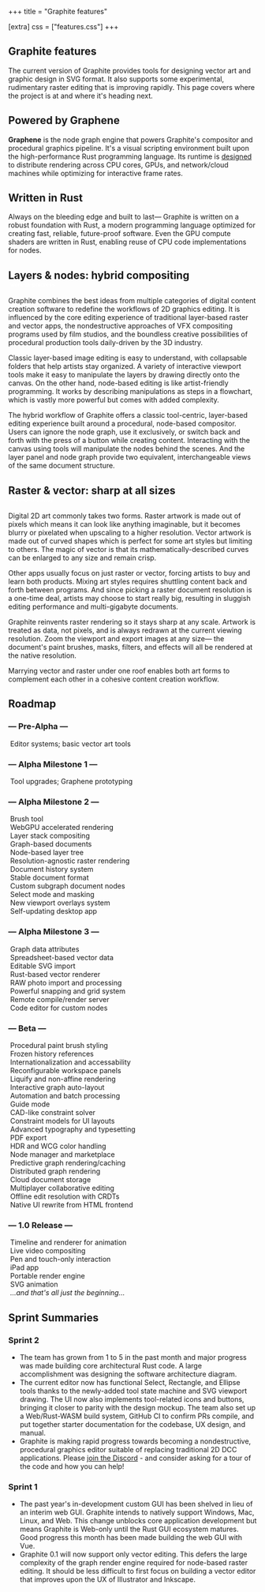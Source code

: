 +++
title = "Graphite features"

[extra]
css = ["features.css"]
+++

<section>
<div class="section">

# Graphite features

The current version of Graphite provides tools for designing vector art and graphic design in SVG format. It also supports some experimental, rudimentary raster editing that is improving rapidly. This page covers where the project is at and where it's heading next.

</div>
</section>

<section>

<div class="diptych">

<div class="section">

## Powered by Graphene

**Graphene** is the node graph engine that powers Graphite's compositor and procedural graphics pipeline. It's a visual scripting environment built upon the high-performance Rust programming language. Its runtime is [designed](/blog/distributed-computing-in-the-graphene-runtime/) to distribute rendering across CPU cores, GPUs, and network/cloud machines while optimizing for interactive frame rates.

<!-- Rust programmers may find the following technical details to be of interest. Graphene node graphs are programs built out of reusable Rust functions using Graphite as a visual "code" editor. New nodes and data types can be implemented by writing custom Rust code with a built-in text editor. `no_std` code also gets compiled to GPU compute shaders using [`rust-gpu`](https://github.com/EmbarkStudios/rust-gpu). Each node is independently pre-compiled by `rustc` into portable WASM binaries and linked at runtime. Groups of nodes may be compiled into one unit of execution, utilizing Rust's zero-cost abstractions and optimizations to run with less overhead. And whole node graphs can be compiled into standalone executables for use outside Graphite. -->

</div>
<div class="section">

<!-- ## Proudly written in Rust -->
## Written in Rust

Always on the bleeding edge and built to last— Graphite is written on a robust foundation with Rust, a modern programming language optimized for creating fast, reliable, future-proof software. Even the GPU compute shaders are written in Rust, enabling reuse of CPU code implementations for nodes.

<!-- The underlying node graph engine that computes and renders Graphite documents is called Graphene. The Graphene engine is an extension of the Rust language, acting as a system for chaining together modular functions into useful pipelines with GPU and parallel computation. Artists can harness these powerful capabilities directly in the Graphite editor without touching code. Technical artists and programmers can write reusable Rust functions to extend the capabilities of Graphite and create new nodes to share with the community. -->

</div>

</div>

</section>

<section>

<div class="diptych">

<div class="section">

## Layers & nodes: hybrid compositing<br /><span style="white-space: nowrap; background: var(--color-flamingo); color: white; font-size: 0.5em; padding: 0.2em 0.4em">work-in-progress</span>

Graphite combines the best ideas from multiple categories of digital content creation software to redefine the workflows of 2D graphics editing. It is influenced by the core editing experience of traditional layer-based raster and vector apps, the nondestructive approaches of VFX compositing programs used by film studios, and the boundless creative possibilities of procedural production tools daily-driven by the 3D industry.

Classic layer-based image editing is easy to understand, with collapsable folders that help artists stay organized. A variety of interactive viewport tools make it easy to manipulate the layers by drawing directly onto the canvas. On the other hand, node-based editing is like artist-friendly programming. It works by describing manipulations as steps in a flowchart, which is vastly more powerful but comes with added complexity.

The hybrid workflow of Graphite offers a classic tool-centric, layer-based editing experience built around a procedural, node-based compositor. Users can ignore the node graph, use it exclusively, or switch back and forth with the press of a button while creating content. Interacting with the canvas using tools will manipulate the nodes behind the scenes. And the layer panel and node graph provide two equivalent, interchangeable views of the same document structure.

</div>
<div class="section">

## Raster & vector: sharp at all sizes<br /><span style="white-space: nowrap; background: var(--color-flamingo); color: white; font-size: 0.5em; padding: 0.2em 0.4em">1–2 months away</span>

Digital 2D art commonly takes two forms. Raster artwork is made out of pixels which means it can look like anything imaginable, but it becomes blurry or pixelated when upscaling to a higher resolution. Vector artwork is made out of curved shapes which is perfect for some art styles but limiting to others. The magic of vector is that its mathematically-described curves can be enlarged to any size and remain crisp.

Other apps usually focus on just raster or vector, forcing artists to buy and learn both products. Mixing art styles requires shuttling content back and forth between programs. And since picking a raster document resolution is a one-time deal, artists may choose to start really big, resulting in sluggish editing performance and multi-gigabyte documents.

Graphite reinvents raster rendering so it stays sharp at any scale. Artwork is treated as data, not pixels, and is always redrawn at the current viewing resolution. Zoom the viewport and export images at any size— the document's paint brushes, masks, filters, and effects will all be rendered at the native resolution.

Marrying vector and raster under one roof enables both art forms to complement each other in a cohesive content creation workflow.

</div>

</div>

</section>

<section>

<div class="diptych">

<div class="section">

## Roadmap

<div class="roadmap">
	<div class="informational-group features">
		<div class="informational complete heading" title="Development Complete">
			<h3>— Pre-Alpha —</h3>
		</div>
		<div class="informational complete" title="Development Complete">
			<img class="atlas" style="--atlas-index: 0" src="https://static.graphite.rs/icons/icon-atlas-roadmap.png" alt="" />
			<span>Editor systems; basic vector art tools</span>
		</div>
		<div class="informational complete heading" title="Development Complete">
			<h3>— Alpha Milestone 1 —</h3>
		</div>
		<div class="informational complete" title="Development Complete">
			<img class="atlas" style="--atlas-index: 1" src="https://static.graphite.rs/icons/icon-atlas-roadmap.png" alt="" />
			<span>Tool upgrades; Graphene prototyping</span>
		</div>
		<div class="informational ongoing heading" title="Development Ongoing">
			<h3>— Alpha Milestone 2 —</h3>
		</div>
		<div class="informational complete" title="Development Complete">
			<img class="atlas" style="--atlas-index: 4" src="https://static.graphite.rs/icons/icon-atlas-roadmap.png" alt="" />
			<span>Brush tool</span>
		</div>
		<div class="informational ongoing" title="Development Ongoing">
			<img class="atlas" style="--atlas-index: 11" src="https://static.graphite.rs/icons/icon-atlas-roadmap.png" alt="" />
			<span>WebGPU accelerated rendering</span>
		</div>
		<div class="informational ongoing" title="Development Ongoing">
			<img class="atlas" style="--atlas-index: 2" src="https://static.graphite.rs/icons/icon-atlas-roadmap.png" alt="" />
			<span>Layer stack compositing</span>
		</div>
		<div class="informational ongoing">
			<img class="atlas" style="--atlas-index: 5" src="https://static.graphite.rs/icons/icon-atlas-roadmap.png" alt="" />
			<span>Graph-based documents</span>
		</div>
		<div class="informational">
			<img class="atlas" style="--atlas-index: 3" src="https://static.graphite.rs/icons/icon-atlas-roadmap.png" alt="" />
			<span>Node-based layer tree</span>
		</div>
		<div class="informational">
			<img class="atlas" style="--atlas-index: 14" src="https://static.graphite.rs/icons/icon-atlas-roadmap.png" alt="" />
			<span>Resolution-agnostic raster rendering</span>
		</div>
		<div class="informational">
			<img class="atlas" style="--atlas-index: 19" src="https://static.graphite.rs/icons/icon-atlas-roadmap.png" alt="" />
			<span>Document history system</span>
		</div>
		<div class="informational">
			<img class="atlas" style="--atlas-index: 18" src="https://static.graphite.rs/icons/icon-atlas-roadmap.png" alt="" />
			<span>Stable document format</span>
		</div>
		<div class="informational">
			<img class="atlas" style="--atlas-index: 7" src="https://static.graphite.rs/icons/icon-atlas-roadmap.png" alt="" />
			<span>Custom subgraph document nodes</span>
		</div>
		<div class="informational">
			<img class="atlas" style="--atlas-index: 22" src="https://static.graphite.rs/icons/icon-atlas-roadmap.png" alt="" />
			<span>Select mode and masking</span>
		</div>
		<div class="informational">
			<img class="atlas" style="--atlas-index: 13" src="https://static.graphite.rs/icons/icon-atlas-roadmap.png" alt="" />
			<span>New viewport overlays system</span>
		</div>
		<div class="informational">
			<img class="atlas" style="--atlas-index: 6" src="https://static.graphite.rs/icons/icon-atlas-roadmap.png" alt="" />
			<span>Self-updating desktop app</span>
		</div>
		<div class="informational heading">
			<h3>— Alpha Milestone 3 —</h3>
		</div>
		<div class="informational">
			<img class="atlas" style="--atlas-index: 8" src="https://static.graphite.rs/icons/icon-atlas-roadmap.png" alt="" />
			<span>Graph data attributes</span>
		</div>
		<div class="informational">
			<img class="atlas" style="--atlas-index: 9" src="https://static.graphite.rs/icons/icon-atlas-roadmap.png" alt="" />
			<span>Spreadsheet-based vector data</span>
		</div>
		<div class="informational">
			<img class="atlas" style="--atlas-index: 10" src="https://static.graphite.rs/icons/icon-atlas-roadmap.png" alt="" />
			<span>Editable SVG import</span>
		</div>
		<div class="informational">
			<img class="atlas" style="--atlas-index: 12" src="https://static.graphite.rs/icons/icon-atlas-roadmap.png" alt="" />
			<span>Rust-based vector renderer</span>
		</div>
		<div class="informational">
			<img class="atlas" style="--atlas-index: 20" src="https://static.graphite.rs/icons/icon-atlas-roadmap.png" alt="" />
			<span>RAW photo import and processing</span>
		</div>
		<div class="informational">
			<img class="atlas" style="--atlas-index: 15" src="https://static.graphite.rs/icons/icon-atlas-roadmap.png" alt="" />
			<span>Powerful snapping and grid system</span>
		</div>
		<div class="informational">
			<img class="atlas" style="--atlas-index: 16" src="https://static.graphite.rs/icons/icon-atlas-roadmap.png" alt="" />
			<span>Remote compile/render server</span>
		</div>
		<div class="informational">
			<img class="atlas" style="--atlas-index: 17" src="https://static.graphite.rs/icons/icon-atlas-roadmap.png" alt="" />
			<span>Code editor for custom nodes</span>
		</div>
		<div class="informational heading">
			<h3>— Beta —</h3>
		</div>
		<div class="informational">
			<img class="atlas" style="--atlas-index: 21" src="https://static.graphite.rs/icons/icon-atlas-roadmap.png" alt="" />
			<span>Procedural paint brush styling</span>
		</div>
		<div class="informational">
			<img class="atlas" style="--atlas-index: 23" src="https://static.graphite.rs/icons/icon-atlas-roadmap.png" alt="" />
			<span>Frozen history references</span>
		</div>
		<div class="informational">
			<img class="atlas" style="--atlas-index: 24" src="https://static.graphite.rs/icons/icon-atlas-roadmap.png" alt="" />
			<span>Internationalization and accessability</span>
		</div>
		<div class="informational">
			<img class="atlas" style="--atlas-index: 25" src="https://static.graphite.rs/icons/icon-atlas-roadmap.png" alt="" />
			<span>Reconfigurable workspace panels</span>
		</div>
		<div class="informational">
			<img class="atlas" style="--atlas-index: 26" src="https://static.graphite.rs/icons/icon-atlas-roadmap.png" alt="" />
			<span>Liquify and non-affine rendering</span>
		</div>
		<div class="informational">
			<img class="atlas" style="--atlas-index: 27" src="https://static.graphite.rs/icons/icon-atlas-roadmap.png" alt="" />
			<span>Interactive graph auto-layout</span>
		</div>
		<div class="informational">
			<img class="atlas" style="--atlas-index: 28" src="https://static.graphite.rs/icons/icon-atlas-roadmap.png" alt="" />
			<span>Automation and batch processing</span>
		</div>
		<div class="informational">
			<img class="atlas" style="--atlas-index: 29" src="https://static.graphite.rs/icons/icon-atlas-roadmap.png" alt="" />
			<span>Guide mode</span>
		</div>
		<div class="informational">
			<img class="atlas" style="--atlas-index: 30" src="https://static.graphite.rs/icons/icon-atlas-roadmap.png" alt="" />
			<span>CAD-like constraint solver</span>
		</div>
		<div class="informational">
			<img class="atlas" style="--atlas-index: 31" src="https://static.graphite.rs/icons/icon-atlas-roadmap.png" alt="" />
			<span>Constraint models for UI layouts</span>
		</div>
		<div class="informational">
			<img class="atlas" style="--atlas-index: 32" src="https://static.graphite.rs/icons/icon-atlas-roadmap.png" alt="" />
			<span>Advanced typography and typesetting</span>
		</div>
		<div class="informational">
			<img class="atlas" style="--atlas-index: 33" src="https://static.graphite.rs/icons/icon-atlas-roadmap.png" alt="" />
			<span>PDF export</span>
		</div>
		<div class="informational">
			<img class="atlas" style="--atlas-index: 34" src="https://static.graphite.rs/icons/icon-atlas-roadmap.png" alt="" />
			<span>HDR and WCG color handling</span>
		</div>
		<div class="informational">
			<img class="atlas" style="--atlas-index: 35" src="https://static.graphite.rs/icons/icon-atlas-roadmap.png" alt="" />
			<span>Node manager and marketplace</span>
		</div>
		<div class="informational">
			<img class="atlas" style="--atlas-index: 36" src="https://static.graphite.rs/icons/icon-atlas-roadmap.png" alt="" />
			<span>Predictive graph rendering/caching</span>
		</div>
		<div class="informational">
			<img class="atlas" style="--atlas-index: 37" src="https://static.graphite.rs/icons/icon-atlas-roadmap.png" alt="" />
			<span>Distributed graph rendering</span>
		</div>
		<div class="informational">
			<img class="atlas" style="--atlas-index: 38" src="https://static.graphite.rs/icons/icon-atlas-roadmap.png" alt="" />
			<span>Cloud document storage</span>
		</div>
		<div class="informational">
			<img class="atlas" style="--atlas-index: 39" src="https://static.graphite.rs/icons/icon-atlas-roadmap.png" alt="" />
			<span>Multiplayer collaborative editing</span>
		</div>
		<div class="informational">
			<img class="atlas" style="--atlas-index: 40" src="https://static.graphite.rs/icons/icon-atlas-roadmap.png" alt="" />
			<span>Offline edit resolution with CRDTs</span>
		</div>
		<div class="informational">
			<img class="atlas" style="--atlas-index: 41" src="https://static.graphite.rs/icons/icon-atlas-roadmap.png" alt="" />
			<span>Native UI rewrite from HTML frontend</span>
		</div>
		<div class="informational heading">
			<h3>— 1.0 Release —</h3>
		</div>
		<div class="informational">
			<img class="atlas" style="--atlas-index: 42" src="https://static.graphite.rs/icons/icon-atlas-roadmap.png" alt="" />
			<span>Timeline and renderer for animation</span>
		</div>
		<div class="informational">
			<img class="atlas" style="--atlas-index: 43" src="https://static.graphite.rs/icons/icon-atlas-roadmap.png" alt="" />
			<span>Live video compositing</span>
		</div>
		<div class="informational">
			<img class="atlas" style="--atlas-index: 44" src="https://static.graphite.rs/icons/icon-atlas-roadmap.png" alt="" />
			<span>Pen and touch-only interaction</span>
		</div>
		<div class="informational">
			<img class="atlas" style="--atlas-index: 45" src="https://static.graphite.rs/icons/icon-atlas-roadmap.png" alt="" />
			<span>iPad app</span>
		</div>
		<div class="informational">
			<img class="atlas" style="--atlas-index: 46" src="https://static.graphite.rs/icons/icon-atlas-roadmap.png" alt="" />
			<span>Portable render engine</span>
		</div>
		<div class="informational">
			<img class="atlas" style="--atlas-index: 48" src="https://static.graphite.rs/icons/icon-atlas-roadmap.png" alt="" />
			<span>SVG animation</span>
		</div>
		<div class="informational">
			<img class="atlas" style="--atlas-index: 49" src="https://static.graphite.rs/icons/icon-atlas-roadmap.png" alt="" />
			<span><em>…and that's all just the beginning…</em></span>
		</div>
	</div>
</div>

</div>

<div class="section">

## Sprint Summaries

<div class="roadmap">

### Sprint 2

- The team has grown from 1 to 5 in the past month and major progress was made building core architectural Rust code. A large accomplishment was designing the software architecture diagram.
- The current editor now has functional Select, Rectangle, and Ellipse tools thanks to the newly-added tool state machine and SVG viewport drawing. The UI now also implements tool-related icons and buttons, bringing it closer to parity with the design mockup. The team also set up a Web/Rust-WASM build system, GitHub CI to confirm PRs compile, and put together starter documentation for the codebase, UX design, and manual.
- Graphite is making rapid progress towards becoming a nondestructive, procedural graphics editor suitable of replacing traditional 2D DCC applications. Please [join the Discord](https://discord.graphite.rs) - and consider asking for a tour of the code and how you can help!

### Sprint 1

- The past year's in-development custom GUI has been shelved in lieu of an interim web GUI. Graphite intends to natively support Windows, Mac, Linux, and Web. This change unblocks core application development but means Graphite is Web-only until the Rust GUI ecosystem matures. Good progress this month has been made building the web GUI with Vue.
- Graphite 0.1 will now support only vector editing. This defers the large complexity of the graph render engine required for node-based raster editing. It should be less difficult to first focus on building a vector editor that improves upon the UX of Illustrator and Inkscape.

</div>

</div>

</div>

</section>
